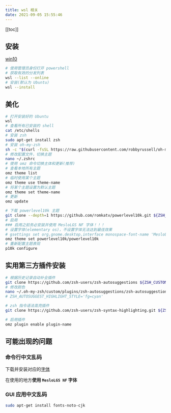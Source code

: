 ```yaml
---
title: wsl 相关
date: 2021-09-05 15:55:46
---
```


[[toc]]

## 安装

[win10](https://zhuanlan.zhihu.com/p/199672708)

```bash
# 使用管理员身份打开 powershell
# 获取有效的分发列表
wsl --list --online
# 安装(默认为 Ubuntu)
wsl --install
```

## 美化

```bash
# 打开安装好的 Ubuntu
wsl
# 查看所有已安装的 shell
cat /etc/shells
# 安装 zsh
sudo apt-get install zsh
# 安装 oh-my-zsh
sh -c "$(curl -fsSL https://raw.githubusercontent.com/robbyrussell/oh-my-zsh/master/tools/install.sh)"
# 修改配置文件，切换主题
nano ~/.zshrc
# 使用 omz 命令切换主体和更新(推荐)
# 查看本地所有主题
omz theme list
# 临时使用某个主题
omz theme use theme-name
# 将某个主题设置为默认主题
omz theme set theme-name
# 更新
omz update

# 下载 powerlevel10k 主题
git clone --depth=1 https://github.com/romkatv/powerlevel10k.git ${ZSH_CUSTOM:-$HOME/.oh-my-zsh/custom}/themes/powerlevel10k
# 启用
### 启用之前务必安装并使用 MesloLGS NF 字体！！！
# 设置字体(elementary os)，不设置字体无法达到最佳效果
# gsettings set org.gnome.desktop.interface monospace-font-name 'MesloLGS NF 10'
omz theme set powerlevel10k/powerlevel10k
# 重新配置主题表现
p10k configure
```

## 实用第三方插件安装

```bash
# 根据历史记录自动补全插件
git clone https://github.com/zsh-users/zsh-autosuggestions ${ZSH_CUSTOM:-~/.oh-my-zsh/custom}/plugins/zsh-autosuggestions
# 修改颜色
nano ~/.oh-my-zsh/custom/plugins/zsh-autosuggestions/zsh-autosuggestions.zsh
# ZSH_AUTOSUGGEST_HIGHLIGHT_STYLE='fg=cyan'

# zsh 指令语法高亮插件
git clone https://github.com/zsh-users/zsh-syntax-highlighting.git ${ZSH_CUSTOM:-~/.oh-my-zsh/custom}/plugins/zsh-syntax-highlighting

# 启用插件
omz plugin enable plugin-name
```

## 可能出现的问题

### 命令行中文乱码

下载并安装对应的[字体](https://github.com/romkatv/powerlevel10k#manual-font-installation)

在使用的地方**使用 `MesloLGS NF` 字体**

### GUI 应用中文乱码

```bash
sudo apt-get install fonts-noto-cjk
```
